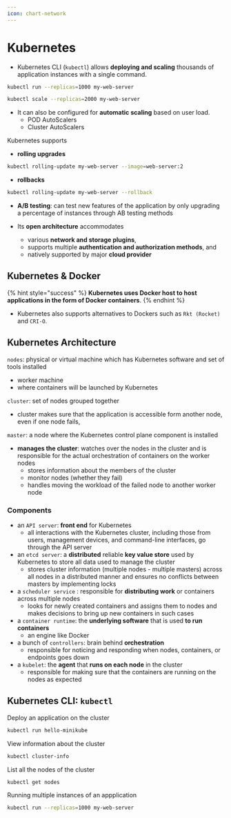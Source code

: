 ```yaml
---
icon: chart-network
---
```


# Kubernetes

* Kubernetes CLI (`kubectl`) allows **deploying and scaling** thousands of application instances with a single command.&#x20;

```bash
kubectl run --replicas=1000 my-web-server

kubectl scale --replicas=2000 my-web-server
```

* It can also be configured for **automatic scaling** based on user load.&#x20;
  * POD AutoScalers
  * Cluster AutoScalers



Kubernetes supports

* **rolling upgrades**

```bash
kubectl rolling-update my-web-server --image=web-server:2
```

* **rollbacks**&#x20;

```bash
kubectl rolling-update my-web-server --rollback
```

* **A/B testing**: can test new features of the application by only upgrading a percentage of instances through AB testing methods



* Its **open architecture** accommodates&#x20;
  * various **network and storage plugins**,&#x20;
  * supports multiple **authentication and authorization methods**, and &#x20;
  * natively supported by major **cloud provider**



## Kubernetes & Docker

{% hint style="success" %}
**Kubernetes uses Docker host to host applications in the form of Docker containers**.&#x20;
{% endhint %}

* Kubernetes also supports alternatives to Dockers such as `Rkt (Rocket)` and `CRI-O`.&#x20;



## Kubernetes Architecture

`nodes`: physical or virtual machine which has Kubernetes software and set of tools installed

* worker machine
* where containers will be launched by Kubernetes

`cluster`: set of nodes grouped together

* cluster makes sure that the application is accessible form another node, even if one node fails,

`master`: a node where the Kubernetes control plane component is installed

* **manages the cluster**: watches over the nodes in the cluster and is responsible for the actual orchestration of containers on the worker nodes
  * stores information about the members of the cluster&#x20;
  * monitor nodes (whether they fail)
  * handles moving the workload of the failed node to another worker node



### Components

* an `API server`: **front end** for Kubernetes&#x20;
  * all interactions with the Kubernetes cluster, including those from users, management devices, and command-line interfaces, go through the API server
* an `etcd server`: a **distributed** reliable **key value store** used by Kubernetes to store all data used to manage the cluster
  * stores cluster information (multiple nodes - multiple masters) across all nodes in a distributed manner and ensures no conflicts between masters by implementing locks
* a `scheduler service` : responsible for **distributing work** or containers across multiple nodes
  * looks for newly created containers and assigns them to nodes and makes decisions to bring up new containers in such cases
* a `container runtime`: the **underlying software** that is used **to run containers**
  * an engine like Docker&#x20;
* a bunch of `controllers`: brain behind **orchestration**
  * responsible for noticing and responding when nodes, containers, or endpoints goes down
* a `kubelet`: the **agent** that **runs on each node** in the cluster
  * responsible for making sure that the containers are running on the nodes as expected



## Kubernetes CLI: `kubectl`

Deploy an application on the cluster

```bash
kubectl run hello-minikube
```

View information about the cluster

```bash
kubectl cluster-info
```

List all the nodes of the cluster

```bash
kubectl get nodes
```

Running multiple instances of an appplication

```bash
kubectl run --replicas=1000 my-web-server
```
